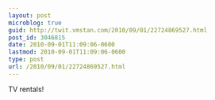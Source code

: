 ```yaml
---
layout: post
microblog: true
guid: http://twit.vmstan.com/2010/09/01/22724869527.html
post_id: 3046815
date: 2010-09-01T11:09:06-0600
lastmod: 2010-09-01T11:09:06-0600
type: post
url: /2010/09/01/22724869527.html
---
```

TV rentals!
